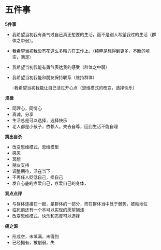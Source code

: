 # 五件事



**5件事**

* 我希望当初我有勇气过自己真正想要的生活，而不是别人希望我过的生活（群体之中弱）。
* 我希望当初我没有花这么多精力在工作上。（纯粹是想得到更多，不断的填空，满足）
* 我希望当初我能有勇气表达我的感受（群体之中弱）
* 我希望当初我能和朋友保持联系（维持群体）

  -我希望当初我能让自己活过开心点（思维模式的改变，选择快乐）

**规律**

* 同理心，同情心
* 真诚，分享
* 生活总是可以选择，选择快乐
* 老人都是小孩子，依赖人，失去自尊，回到生活不能自理

**跳出自杀**

* 改变思维模式，思维模型
* 感恩
* 冥想
* 朋友支持
* 调整期待，活在当下
* 不再任人贬低自己，损自己
* 发自心底的疼爱自己，疼爱自己的身体，

**观点点评**

* 与群体连接在一起，是群体的一部分，而在群体当中处于弱势，被动地位
* 临死前还有一个本可以实现的愿望搁浅
* 改变思维模式，快乐和态度可以选择

**痛之源**

* 形成空，未填满，未得到
* 已经拥有，被削弱，失

